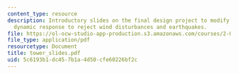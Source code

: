 ```yaml
---
content_type: resource
description: Introductory slides on the final design project to modify a tall building?s
  dynamic response to reject wind disturbances and earthquakes.
file: https://ol-ocw-studio-app-production.s3.amazonaws.com/courses/2-004-systems-modeling-and-control-ii-fall-2007/5c6193b1dc457b1a4d50cfe60226bf2c_tower_slides.pdf
file_type: application/pdf
resourcetype: Document
title: tower_slides.pdf
uid: 5c6193b1-dc45-7b1a-4d50-cfe60226bf2c
---
```

